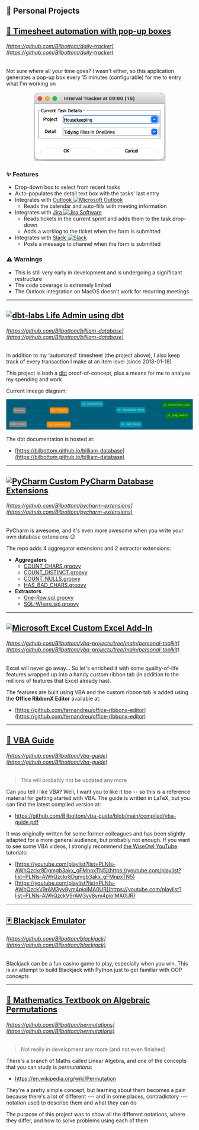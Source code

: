 <head>
  <title>Personal Projects</title>
  <link rel="shortcut icon" type="image/x-icon" href="favicon.ico?">
</head>


🚀 Personal Projects
---

## [📝 Timesheet automation with pop-up boxes](https://github.com/Bilbottom/daily-tracker)

###### [https://github.com/Bilbottom/daily-tracker](https://github.com/Bilbottom/daily-tracker)

Not sure where all your time goes? I wasn't either, so this application generates a pop-up box every 15 minutes (configurable) for me to entry what I'm working on

<div style="text-align: center;">

<img alt="pop-up-box" src="https://raw.githubusercontent.com/Bilbottom/daily-tracker/main/tracker-form-tkinter.png"/>

</div>

### ✨ Features

- Drop-down box to select from recent tasks
- Auto-populates the detail text box with the tasks' last entry
- Integrates with [Outlook <img alt="Microsoft Outlook" height="14px" src="https://outlook.live.com/favicon.ico"/>](https://outlook.live.com/owa/)
  - Reads the calendar and auto-fills with meeting information
- Integrates with [Jira <img alt="Jira Software" height="12px" src="https://example.atlassian.net/favicon.ico">](https://www.atlassian.com/software/jira)
  - Reads tickets in the current sprint and adds them to the task drop-down
  - Adds a worklog to the ticket when the form is submitted
- Integrates with [Slack <img alt="Slack" height="12px" src="https://slack.com/favicon.ico"/>](https://slack.com/)
  - Posts a message to channel when the form is submitted


### ⚠️ Warnings

- This is still very early in development and is undergoing a significant restructure
- The code coverage is extremely limited
- The Outlook integration on MacOS doesn't work for recurring meetings


---

## [<img alt="dbt-labs" height="18px" src="https://www.getdbt.com/favicon.ico"> Life Admin using dbt](https://github.com/Bilbottom/billiam-database)

###### [https://github.com/Bilbottom/billiam-database](https://github.com/Bilbottom/billiam-database)

In addition to my 'automated' timesheet (the project above), I also keep track of every transaction I make at an item level (since 2018-01-18)

This project is both a [dbt](https://www.getdbt.com/) proof-of-concept, plus a means for me to analyse my spending and work

Current lineage diagram:

<img alt="lineage-diagrams" src="https://raw.githubusercontent.com/Bilbottom/billiam-database/main/src/assets/dbt-dag.png"/>

The dbt documentation is hosted at:

- [https://bilbottom.github.io/billiam-database](https://bilbottom.github.io/billiam-database)


---

## [<img alt="PyCharm" height="20px" src="https://upload.wikimedia.org/wikipedia/commons/1/1d/PyCharm_Icon.svg"> Custom PyCharm Database Extensions](https://github.com/Bilbottom/pycharm-extensions)

###### [https://github.com/Bilbottom/pycharm-extensions](https://github.com/Bilbottom/pycharm-extensions)

PyCharm is awesome, and it's even more awesome when you write your own database extensions 😉

The repo adds 4 aggregator extensions and 2 extractor extensions:

- **Aggregators**
  - [COUNT_CHARS.groovy](https://github.com/Bilbottom/pycharm-extensions/blob/master/data/aggregators/COUNT_CHARS.groovy)
  - [COUNT_DISTINCT.groovy](https://github.com/Bilbottom/pycharm-extensions/blob/master/data/aggregators/COUNT_DISTINCT.groovy)
  - [COUNT_NULLS.groovy](https://github.com/Bilbottom/pycharm-extensions/blob/master/data/aggregators/COUNT_NULLS.groovy)
  - [HAS_BAD_CHARS.groovy](https://github.com/Bilbottom/pycharm-extensions/blob/master/data/aggregators/HAS_BAD_CHARS.groovy)
- **Extractors**
  - [One-Row.sql.groovy](https://github.com/Bilbottom/pycharm-extensions/blob/master/data/extractors/One-Row.sql.groovy)
  - [SQL-Where.sql.groovy](https://github.com/Bilbottom/pycharm-extensions/blob/master/data/extractors/SQL-Where.sql.groovy)

---

## [<img alt="Microsoft Excel" height="18px" src="https://www.microsoft.com/favicon.ico"> Custom Excel Add-In](https://github.com/Bilbottom/vba-projects/tree/main/personal-toolkit)

###### [https://github.com/Bilbottom/vba-projects/tree/main/personal-toolkit](https://github.com/Bilbottom/vba-projects/tree/main/personal-toolkit)

Excel will never go away... So let's enriched it with some quality-of-life features wrapped up into a handy custom ribbon tab (in addition to the millions of features that Excel already has).

[//]: # (Uncomment once the repo is no longer private)

[//]: # (<div style="text-align: center;">)

[//]: # ()
[//]: # (<img alt="personal-toolkit-ribbon" src="https://raw.githubusercontent.com/Bilbottom/vba-projects/main/personal-toolkit/personal-toolkit-ribbon.png"/>)

[//]: # ()
[//]: # (</div>)

The features are built using VBA and the custom ribbon tab is added using the **Office RibbonX Editor** available at:

- [https://github.com/fernandreu/office-ribbonx-editor](https://github.com/fernandreu/office-ribbonx-editor)


---

## [📘 VBA Guide](https://github.com/Bilbottom/vba-guide)

###### [https://github.com/Bilbottom/vba-guide](https://github.com/Bilbottom/vba-guide)

> This will probably not be updated any more

Can you tell I like VBA? Well, I want you to like it too -- so this is a reference material for getting started with VBA. The guide is written in LaTeX, but you can find the latest compiled version at:

- https://github.com/Bilbottom/vba-guide/blob/main/compiled/vba-guide.pdf

It was originally written for some former colleagues and has been slightly adapted for a more general audience, but probably not enough. If you want to see some VBA videos, I strongly recommend [the WiseOwl YouTube](https://www.youtube.com/@WiseOwlTutorials) tutorials:

- [https://youtube.com/playlist?list=PLNIs-AWhQzckr8Dgmgb3akx_gFMnpxTN5](https://youtube.com/playlist?list=PLNIs-AWhQzckr8Dgmgb3akx_gFMnpxTN5)
- [https://youtube.com/playlist?list=PLNIs-AWhQzckV9rAM3yv8ym4pioIMA0UR](https://youtube.com/playlist?list=PLNIs-AWhQzckV9rAM3yv8ym4pioIMA0UR)


---

## [🃏 Blackjack Emulator](https://github.com/Bilbottom/blackjack)

###### [https://github.com/Bilbottom/blackjack](https://github.com/Bilbottom/blackjack)

Blackjack can be a fun casino game to play, especially when you win. This is an attempt to build Blackjack with Python just to get familiar with OOP concepts


---

## [🔁 Mathematics Textbook on Algebraic Permutations](https://github.com/Bilbottom/permutations)

###### [https://github.com/Bilbottom/permutations](https://github.com/Bilbottom/permutations)

> Not really in development any more (and not even finished)

There's a branch of Maths called Linear Algebra, and one of the concepts that you can study is _permutations_:

- https://en.wikipedia.org/wiki/Permutation

They're a pretty simple concept, but learning about them becomes a pain because there's a lot of different --- and in some places, contradictory --- notation used to describe them and what they can do

The purpose of this project was to show all the different notations, where they differ, and how to solve problems using each of them
